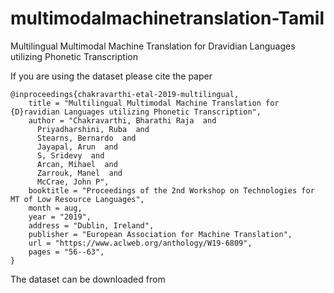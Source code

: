 # multimodalmachinetranslation-Tamil
Multilingual Multimodal Machine Translation for Dravidian Languages utilizing Phonetic Transcription

If you are using the dataset please cite the paper

```
@inproceedings{chakravarthi-etal-2019-multilingual,
    title = "Multilingual Multimodal Machine Translation for {D}ravidian Languages utilizing Phonetic Transcription",
    author = "Chakravarthi, Bharathi Raja  and
      Priyadharshini, Ruba  and
      Stearns, Bernardo  and
      Jayapal, Arun  and
      S, Sridevy  and
      Arcan, Mihael  and
      Zarrouk, Manel  and
      McCrae, John P",
    booktitle = "Proceedings of the 2nd Workshop on Technologies for MT of Low Resource Languages",
    month = aug,
    year = "2019",
    address = "Dublin, Ireland",
    publisher = "European Association for Machine Translation",
    url = "https://www.aclweb.org/anthology/W19-6809",
    pages = "56--63",
}
```

The dataset can be downloaded from 
